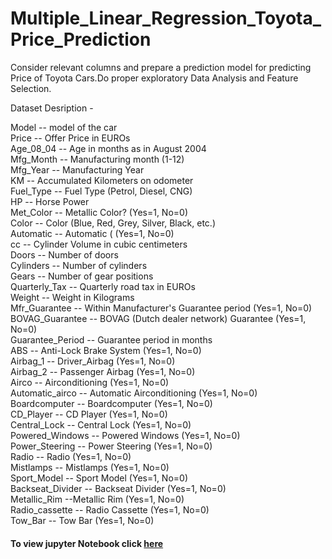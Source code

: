 # Multiple_Linear_Regression_Toyota_Price_Prediction
Consider relevant columns and prepare a prediction model for predicting Price of Toyota Cars.Do proper exploratory Data Analysis and Feature Selection.     

Dataset Desription -     

Model -- model of the car   
Price  -- Offer Price in EUROs	   
Age_08_04 -- Age in months as in August 2004	   
Mfg_Month -- Manufacturing month (1-12)	   
Mfg_Year	-- Manufacturing Year    
KM -- Accumulated Kilometers on odometer    
Fuel_Type	 -- Fuel Type (Petrol, Diesel, CNG)    
HP -- Horse Power    
Met_Color	 -- Metallic Color?  (Yes=1, No=0)     
Color -- Color (Blue, Red, Grey, Silver, Black, etc.)     
Automatic	-- Automatic ( (Yes=1, No=0)     
cc -- Cylinder Volume in cubic centimeters     
Doors -- Number of doors     
Cylinders	-- Number of cylinders    
Gears -- Number of gear positions     
Quarterly_Tax -- Quarterly road tax in EUROs     
Weight -- Weight in Kilograms     
Mfr_Guarantee -- Within Manufacturer's Guarantee period  (Yes=1, No=0)     
BOVAG_Guarantee -- BOVAG (Dutch dealer network) Guarantee  (Yes=1, No=0)     
Guarantee_Period -- 	Guarantee period in months      
ABS -- Anti-Lock Brake System (Yes=1, No=0)       
Airbag_1 -- Driver_Airbag  (Yes=1, No=0)       
Airbag_2 -- Passenger Airbag  (Yes=1, No=0)       
Airco -- Airconditioning  (Yes=1, No=0)       
Automatic_airco -- Automatic Airconditioning  (Yes=1, No=0)      
Boardcomputer -- Boardcomputer  (Yes=1, No=0)      
CD_Player -- CD Player  (Yes=1, No=0)     
Central_Lock -- Central Lock  (Yes=1, No=0)      
Powered_Windows -- Powered Windows  (Yes=1, No=0)      
Power_Steering -- Power Steering  (Yes=1, No=0)     
Radio -- Radio  (Yes=1, No=0)       
Mistlamps	-- Mistlamps  (Yes=1, No=0)        
Sport_Model -- Sport Model  (Yes=1, No=0)       
Backseat_Divider -- Backseat Divider  (Yes=1, No=0)       
Metallic_Rim --Metallic Rim  (Yes=1, No=0)      
Radio_cassette -- Radio Cassette  (Yes=1, No=0)      
Tow_Bar -- Tow Bar  (Yes=1, No=0)         

#### To view jupyter Notebook click [here](https://github.com/sneha14sawant/Multiple_LInear_Regression_Toyota_Price_Prediction/blob/be25f85c21546555becca8fb04b782c02b552a22/Code/Multiple%20linear%20regression--prediction%20model%20for%20predicting%20price%20of%20Toyota.ipynb)

